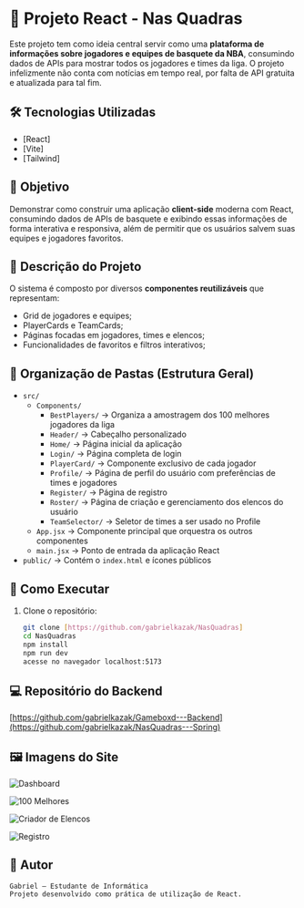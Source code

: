 # 🏀 Projeto React - Nas Quadras

Este projeto tem como ideia central servir como uma **plataforma de informações sobre jogadores e equipes de basquete da NBA**, consumindo dados de APIs para mostrar todos os jogadores e times da liga. O projeto infelizmente não conta com notícias em tempo real, por falta de API gratuita e atualizada para tal fim.
## 🛠 Tecnologias Utilizadas

- [React]  
- [Vite]  
- [Tailwind]  

## 🎯 Objetivo

Demonstrar como construir uma aplicação **client-side** moderna com React, consumindo dados de APIs de
basquete e exibindo essas informações de forma interativa e responsiva, além de permitir que os usuários salvem suas equipes e jogadores favoritos.

## 📄 Descrição do Projeto

O sistema é composto por diversos **componentes reutilizáveis** que representam:

- Grid de jogadores e equipes;  
- PlayerCards e TeamCards;  
- Páginas focadas em jogadores, times e elencos;  
- Funcionalidades de favoritos e filtros interativos; 

## 📁 Organização de Pastas (Estrutura Geral)

- `src/`
  - `Components/`
    - `BestPlayers/` → Organiza a amostragem dos 100 melhores jogadores da liga
    - `Header/` → Cabeçalho personalizado
    - `Home/` → Página inicial da aplicação
    - `Login/` → Página completa de login
    - `PlayerCard/` → Componente exclusivo de cada jogador
    - `Profile/` → Página de perfil do usuário com preferências de times e jogadores
    - `Register/` → Página de registro
    - `Roster/` → Página de criação e gerenciamento dos elencos do usuário
    - `TeamSelector/` → Seletor de times a ser usado no Profile
  - `App.jsx` → Componente principal que orquestra os outros componentes
  - `main.jsx` → Ponto de entrada da aplicação React
- `public/` → Contém o `index.html` e ícones públicos


## 🚀 Como Executar

1. Clone o repositório:
   ```bash
   git clone [https://github.com/gabrielkazak/NasQuadras]
   cd NasQuadras
   npm install
   npm run dev
   acesse no navegador localhost:5173

## 💻 Repositório do Backend

[https://github.com/gabrielkazak/Gameboxd---Backend](https://github.com/gabrielkazak/NasQuadras---Spring)

## 🖼️ Imagens do Site

![Dashboard](./src/assets/dashboard.png)

![100 Melhores](./src/assets/hundredBest.png)

![Criador de Elencos](./src/assets/rosters.png)

![Registro](./src/assets/register.png)

## 👤 Autor

    Gabriel – Estudante de Informática
    Projeto desenvolvido como prática de utilização de React.
